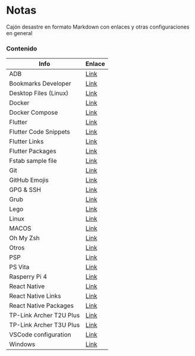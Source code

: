 # Notas

Cajón desastre en formato Markdown con enlaces y otras configuraciones en general

### Contenido

| Info                    | Enlace                            |
| ----------------------- | --------------------------------- |
| ADB                     | [Link](FILES/ADB.md)              |
| Bookmarks Developer     | [Link](FILES/BOOKMARKS-DEV.md)    |
| Desktop Files (Linux)   | [Link](FILES/DESKTOP-FILES.md)    |
| Docker                  | [Link](FILES/DOCKER.md)           |
| Docker Compose          | [Link](FILES/DOCKER-COMPOSE.md)   |
| Flutter                 | [Link](FILES/FLUTTER.md)          |
| Flutter Code Snippets   | [Link](FILES/FLUTTER-CODES.md)    |
| Flutter Links           | [Link](FILES/FLUTTER-LINKS.md)    |
| Flutter Packages        | [Link](FILES/FLUTTER-PACKAGES.md) |
| Fstab sample file       | [Link](FILES/FSTAB.md)            |
| Git                     | [Link](FILES/GIT.md)              |
| GitHub Emojis           | [Link](FILES/GITHUB-EMOJIS.md)    |
| GPG & SSH               | [Link](FILES/GPG-SSH.md)          |
| Grub                    | [Link](FILES/GRUB.md)             |
| Lego                    | [Link](FILES/LEGO.md)             |
| Linux                   | [Link](FILES/LINUX.md)            |
| MACOS                   | [Link](FILES/MACOS.md)            |
| Oh My Zsh               | [Link](FILES/OH-MY-ZSH.md)        |
| Otros                   | [Link](FILES/OTHERS.md)           |
| PSP                     | [Link](FILES/PSP.md)              |
| PS Vita                 | [Link](FILES/PSVITA.md)           |
| Rasperry Pi 4           | [Link](FILES/PI.md)               |
| React Native            | [Link](FILES/RN.md)               |
| React Native Links      | [Link](FILES/RN-LINKS.md)         |
| React Native Packages   | [Link](FILES/RN-PACKAGES.md)      |
| TP-Link Archer T2U Plus | [Link](FILES/RTL8812AU.md)        |
| TP-Link Archer T3U Plus | [Link](FILES/RTL8812BU.md)        |
| VSCode configuration    | [Link](FILES/VSCODE.md)           |
| Windows                 | [Link](FILES/WINDOWS.md)          |

<!-- ### Scripts

| Info                         | Enlace                                        |
| ---------------------------- | --------------------------------------------- |
| MacOS - Clear Telegram Cache | [Link](SCRIPTS/clear_telegram_macos_cache.sh) |

### Utils

| Info                           | Enlace                                     |
| ------------------------------ | ------------------------------------------ |
| HTML - Font weight cheat sheet | [Link](UTILS/font-weight-cheat-sheet.html) | -->
